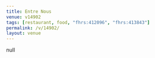 ```yaml
---
title: Entre Nous
venue: v14902
tags: [restaurant, food, "fhrs:412096", "fhrs:413843"]
permalink: /v/14902/
layout: venue
---
```

null